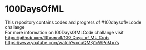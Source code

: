 # 100DaysOfML
This repository contains codes and progress of #100daysofMLcode challange  
For more information on 100DaysOfMLCode challange visit https://github.com/llSourcell/100_Days_of_ML_Code  
https://www.youtube.com/watch?v=cuQMBj1cWPo&t=7s


